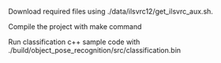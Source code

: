 Download required files using ./data/ilsvrc12/get_ilsvrc_aux.sh.

Compile the project with make command

Run classification c++ sample code with ./build/object_pose_recognition/src/classification.bin
